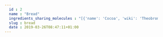 ```yaml
---
  id : 2
  name : "Bread"
  ingredients_sharing_molecules : "[{'name': 'Cocoa', 'wiki': 'Theobroma_cacao', 'id': 283, 'category': 'Seed', 'common_molecules': [89594, 5280443, 5280598, 12232, 8103, 6054, 49, 985, 7284, 527, 3893, 8094, 638278, 1031, 19602, 6072, 26447, 8892, 1032, 5280511, 650, 768, 5367719, 13144, 4788, 637775, 61020, 247, 8452, 853433, 6560, 638011, 1889, 15394, 5280445, 637566, 240, 33931, 5365811, 8130, 798, 6569, 441005, 379, 6561, 7895, 702, 10430, 637542, 441484, 2969, 107971, 5284639, 10448, 338, 7288, 8723, 12756, 11552, 79803, 1110, 6050, 6986, 5318042, 31260, 2345, 5280863, 784, 10393, 10797, 7150, 1549026, 126, 998, 7847, 445070, 6584, 323, 1183, 9862, 5281708, 637511, 439341, 5284503, 802, 180, 72, 61503, 643941, 999, 14286, 244, 8768, 7937, 30914, 5363388, 439246, 439263, 12587, 454, 107, 878, 644104, 444539, 11005, 6590, 18635, 7858, 8857, 5315892, 11509, 6184, 643779, 6251, 7362, 439533, 11128, 7654]}, {'name': 'Apple', 'wiki': 'Apple', 'id': 162, 'category': 'Fruit', 'common_molecules': [89594, 5280443, 5280598, 5367719, 6054, 985, 7284, 527, 3893, 284, 8094, 638278, 1031, 6072, 6202, 8892, 1032, 5280511, 650, 768, 8103, 13144, 180, 637775, 61020, 247, 8452, 853433, 6560, 638011, 1889, 15394, 5280445, 637566, 240, 33931, 5365811, 8130, 798, 6569, 441005, 379, 6561, 7895, 702, 10430, 637542, 441484, 2969, 12097, 107971, 5284639, 10448, 338, 7288, 8723, 12756, 11552, 79803, 1110, 6050, 31268, 6986, 5318042, 31260, 2345, 5280863, 784, 10393, 439341, 7150, 1549026, 126, 998, 7847, 445070, 6584, 323, 1183, 9862, 5281708, 637511, 5284503, 802, 72, 61503, 643941, 999, 439246, 244, 8768, 26447, 5363388, 439263, 1130, 12587, 454, 107, 878, 644104, 444539, 6590, 8063, 18635, 7858, 4788, 8857, 5315892, 11509, 6184, 643779, 6251, 7362, 439533, 11128, 31289, 7654]}, {'name': 'Guava', 'wiki': 'Guava', 'id': 183, 'category': 'Fruit', 'common_molecules': [89594, 5280443, 5280598, 12232, 5367719, 6054, 985, 7284, 527, 3893, 8094, 638278, 19602, 6072, 6202, 8892, 644104, 5280511, 650, 768, 8103, 13144, 180, 637775, 61020, 247, 8452, 853433, 6560, 638011, 1889, 15394, 5280445, 637566, 240, 33931, 5365811, 8130, 798, 6569, 441005, 379, 6561, 7895, 10430, 637542, 441484, 2969, 12097, 107971, 5284639, 10448, 338, 7288, 8723, 12756, 11552, 79803, 1110, 6050, 6986, 5318042, 31260, 2345, 5280863, 784, 10393, 439341, 7150, 1549026, 126, 998, 7847, 445070, 6584, 323, 1183, 9862, 5281708, 637511, 5284503, 802, 72, 61503, 643941, 999, 439246, 244, 8768, 26447, 5363388, 439263, 1130, 12587, 454, 107, 878, 444539, 11005, 6590, 8063, 7362, 18635, 7858, 4788, 8857, 5315892, 11509, 6184, 643779, 6251, 30914, 439533, 11128, 31289, 7654]}, {'name': 'Tea', 'wiki': 'Tea', 'id': 310, 'category': 'Plant', 'common_molecules': [89594, 5280443, 5280598, 5367719, 6054, 7284, 527, 3893, 284, 8094, 638278, 1031, 19602, 6072, 6202, 8892, 644104, 5280511, 650, 8103, 13144, 180, 637775, 61020, 247, 8452, 853433, 6560, 638011, 1889, 15394, 5280445, 637566, 240, 33931, 5365811, 8130, 798, 6569, 441005, 379, 6561, 10430, 637542, 441484, 2969, 12097, 107971, 5284639, 10448, 338, 7288, 8723, 12756, 11552, 79803, 1110, 6050, 6986, 5318042, 31260, 2345, 5280863, 784, 10393, 10797, 7150, 1549026, 126, 998, 7847, 445070, 768, 323, 1183, 9862, 5281708, 637511, 439341, 5284503, 802, 72, 61503, 643941, 999, 14286, 244, 8768, 7937, 26447, 5363388, 439246, 439263, 1130, 12587, 454, 107, 878, 444539, 11005, 6590, 8063, 18635, 7858, 4788, 8857, 5315892, 11509, 6184, 643779, 6251, 7362, 439533, 11128, 31289, 7654]}, {'name': 'Tomato', 'wiki': 'Tomato', 'id': 364, 'category': 'Vegetable Fruit', 'common_molecules': [89594, 5280443, 5280598, 12232, 5367719, 6054, 985, 7284, 527, 8094, 638278, 1031, 19602, 6072, 6202, 5363388, 1032, 5280511, 650, 768, 8103, 13144, 180, 637775, 61020, 247, 8452, 853433, 6560, 638011, 1889, 15394, 5280445, 637566, 240, 33931, 5365811, 8130, 798, 6569, 441005, 379, 6561, 7895, 637542, 441484, 12097, 107971, 5284639, 10448, 338, 7288, 8723, 12756, 11552, 79803, 1110, 6050, 6986, 5318042, 31260, 2345, 5280863, 784, 10393, 402, 10797, 7150, 1549026, 126, 998, 7847, 445070, 6584, 323, 1183, 9862, 5281708, 637511, 439341, 5284503, 802, 72, 61503, 643941, 999, 439246, 244, 8768, 26447, 439263, 1130, 12587, 454, 107, 878, 644104, 444539, 11005, 6590, 8063, 18635, 7858, 4788, 8857, 5315892, 11509, 6184, 643779, 6251, 7362, 439533, 11128, 31289, 7654]}]"
  slug : bread
  date : 2019-03-26T08:47:11+01:00
---
```



